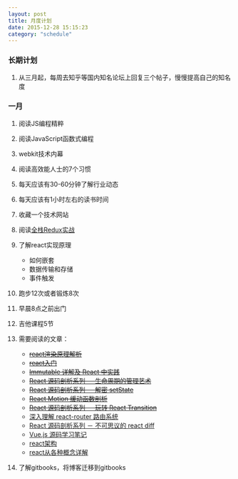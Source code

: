 ```yaml
---
layout: post
title: 月度计划
date: 2015-12-28 15:15:23
category: "schedule"
---
```


### 长期计划

1. 从三月起，每周去知乎等国内知名论坛上回复三个帖子，慢慢提高自己的知名度


### 一月

1. 阅读JS编程精粹
2. 阅读JavaScript函数式编程
3. webkit技术内幕
3. 阅读高效能人士的7个习惯
4. 每天应该有30-60分钟了解行业动态
5. 每天应该有1小时左右的读书时间
6. 收藏一个技术网站
7. 阅读[全栈Redux实战](http://blog.kazaff.me/2015/10/08/%5B%E8%AF%91%5D%E5%85%A8%E6%A0%88Redux%E5%AE%9E%E6%88%98/)
8. 了解react实现原理
	- 如何嵌套
	- 数据传输和存储
	- 事件触发
9. 跑步12次或者锻炼8次
10. 早晨8点之前出门
11. 吉他课程5节

12. 需要阅读的文章：
	- <del>[react渲染原理解析](http://purplebamboo.github.io/2015/09/15/reactjs_source_analyze_part_one/)</del>
	- <del>[react入门](http://www.ruanyifeng.com/blog/2015/03/react.html)</del>
	- <del>[Immutable 详解及 React 中实践](http://zhuanlan.zhihu.com/purerender/20295971)</del>
	- <del>[React 源码剖析系列 － 生命周期的管理艺术](http://zhuanlan.zhihu.com/purerender/20312691)</del>
	- <del>[React 源码剖析系列 － 解密 setState](http://zhuanlan.zhihu.com/purerender/20328570)</del>
	- <del>[React Motion 缓动函数剖析](http://zhuanlan.zhihu.com/purerender/20458251)</del>
	- <del>[React 源码剖析系列 － 玩转 React Transition](http://zhuanlan.zhihu.com/purerender/20419592)</del>
	- [深入理解 react-router 路由系统](http://zhuanlan.zhihu.com/purerender/20381597)
	- [React 源码剖析系列 － 不可思议的 react diff](http://zhuanlan.zhihu.com/purerender/20346379)
	- [Vue.js 源码学习笔记](http://jiongks.name/blog/vue-code-review/)
	- [react架构](https://github.com/janryWang/react-study)
	- [react从各种概念详解](https://scotch.io/tutorials/learning-react-getting-started-and-concepts)
	
13. 了解gitbooks，将博客迁移到gitbooks


